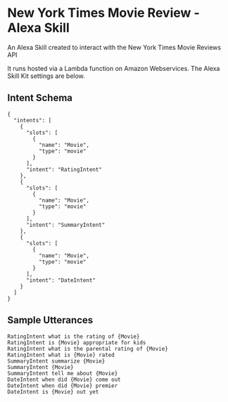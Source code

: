 # New York Times Movie Review - Alexa Skill
An Alexa Skill created to interact with the New York Times Movie Reviews API

It runs hosted via a Lambda function on Amazon Webservices. The Alexa Skill Kit settings are below.

## Intent Schema
```
{
  "intents": [
    {
      "slots": [
        {
          "name": "Movie",
          "type": "movie"
        }
      ],
      "intent": "RatingIntent"
    },
    {
      "slots": [
        {
          "name": "Movie",
          "type": "movie"
        }
      ],
      "intent": "SummaryIntent"
    },
    {
      "slots": [
        {
          "name": "Movie",
          "type": "movie"
        }
      ],
      "intent": "DateIntent"
    }
  ]
}
```
## Sample Utterances
```
RatingIntent what is the rating of {Movie}
RatingIntent is {Movie} appropriate for kids
RatingIntent what is the parental rating of {Movie}
RatingIntent what is {Movie} rated
SummaryIntent summarize {Movie}
SummaryIntent {Movie}
SummaryIntent tell me about {Movie}
DateIntent when did {Movie} come out
DateIntent when did {Movie} premier
DateIntent is {Movie} out yet
```
